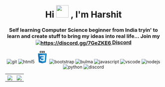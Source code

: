 <h1 align="center">Hi <img src="https://media.discordapp.net/attachments/724649579391221861/758790889249570846/love.png" width="40" height="40"/>  
, I'm Harshit</h1>
<h3 align="center">Self learning Computer Science beginner from India tryin' to learn and create stuff to bring my ideas into real life... Join my <a href="https://discord.gg/7GeZKE6" target="blank"><img align="center" src="https://cdn.jsdelivr.net/npm/simple-icons@3.0.1/icons/discord.svg" alt="https://discord.gg/7GeZKE6" height="30" width="30" /> Discord</a> </h3>

<p align="center">  
<img src="https://www.vectorlogo.zone/logos/git-scm/git-scm-icon.svg" alt="git" width="40" height="40"/> <img src="https://devicons.github.io/devicon/devicon.git/icons/html5/html5-original-wordmark.svg" alt="html5" width="40" height="40"/> <img src="https://raw.githubusercontent.com/github/explore/80688e429a7d4ef2fca1e82350fe8e3517d3494d/topics/css/css.png" alt="css" width="40" height="40"/> <img src="https://devicons.github.io/devicon/devicon.git/icons/bootstrap/bootstrap-plain.svg" alt="bootstrap" width="40" height="40"/>
<img src="https://raw.githubusercontent.com/gilbarbara/logos/804dc257b59e144eaca5bc6ffd16949752c6f789/logos/bulma.svg" alt="bulma" width="40" height="40"/>  
<img src="https://devicons.github.io/devicon/devicon.git/icons/javascript/javascript-original.svg" alt="javascript" width="40" height="40"/>
<img src="https://cdn.worldvectorlogo.com/logos/visual-studio-code.svg" alt="vscode" width="60" height="40"/>   
<img src="https://pngimage.net/wp-content/uploads/2018/06/nodejs-logo-png-8.png" alt="nodejs" width="45" height="45"/>
<img src="https://upload.wikimedia.org/wikipedia/commons/thumb/c/c3/Python-logo-notext.svg/1200px-Python-logo-notext.svg.png" alt="python" width="35" height="35"/> 
<img src="https://cdn.iconscout.com/icon/free/png-512/discord-3-569463.png" alt="discord" width="45" height="45"/>
<br>
<table><tr>
<td align="center" style="padding=0;width=50%;"><img align = "center" alt-"Harshit's Github Stats" src ="https://github-readme-stats.harshitkumarojha.vercel.app/api?username=HarshitKumarOjha&show_icons=true&count_private=true&hide=stars&theme=default" /></td>
<td align="center" style="padding=0;width=50%;"><img align = "center" alt-"Harshit's Github Stats" src ="https://github-readme-stats.harshitkumarojha.vercel.app/api/top-langs/?username=HarshitKumarOjha&show_icons=true&layout=compact&theme=default" /></td> 
</tr></table>  
